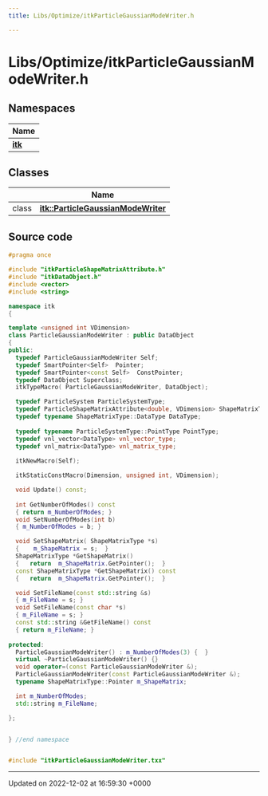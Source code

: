 ```yaml
---
title: Libs/Optimize/itkParticleGaussianModeWriter.h

---
```


# Libs/Optimize/itkParticleGaussianModeWriter.h



## Namespaces

| Name           |
| -------------- |
| **[itk](../Namespaces/namespaceitk.md)**  |

## Classes

|                | Name           |
| -------------- | -------------- |
| class | **[itk::ParticleGaussianModeWriter](../Classes/classitk_1_1ParticleGaussianModeWriter.md)**  |




## Source code

```cpp
#pragma once

#include "itkParticleShapeMatrixAttribute.h"
#include "itkDataObject.h"
#include <vector>
#include <string>

namespace itk
{

template <unsigned int VDimension>
class ParticleGaussianModeWriter : public DataObject
{
public:
  typedef ParticleGaussianModeWriter Self;
  typedef SmartPointer<Self>  Pointer;
  typedef SmartPointer<const Self>  ConstPointer;
  typedef DataObject Superclass;
  itkTypeMacro( ParticleGaussianModeWriter, DataObject);

  typedef ParticleSystem ParticleSystemType;
  typedef ParticleShapeMatrixAttribute<double, VDimension> ShapeMatrixType;
  typedef typename ShapeMatrixType::DataType DataType;
  
  typedef typename ParticleSystemType::PointType PointType;
  typedef vnl_vector<DataType> vnl_vector_type;
  typedef vnl_matrix<DataType> vnl_matrix_type;
  
  itkNewMacro(Self);

  itkStaticConstMacro(Dimension, unsigned int, VDimension);

  void Update() const;
  
  int GetNumberOfModes() const
  { return m_NumberOfModes; }
  void SetNumberOfModes(int b)
  { m_NumberOfModes = b; }

  void SetShapeMatrix( ShapeMatrixType *s)
  {    m_ShapeMatrix = s;  }
  ShapeMatrixType *GetShapeMatrix()
  {   return  m_ShapeMatrix.GetPointer();  }
  const ShapeMatrixType *GetShapeMatrix() const
  {   return  m_ShapeMatrix.GetPointer();  }

  void SetFileName(const std::string &s)
  { m_FileName = s; }
  void SetFileName(const char *s)
  { m_FileName = s; }
  const std::string &GetFileName() const
  { return m_FileName; }
    
protected:
  ParticleGaussianModeWriter() : m_NumberOfModes(3) {  }
  virtual ~ParticleGaussianModeWriter() {}
  void operator=(const ParticleGaussianModeWriter &);
  ParticleGaussianModeWriter(const ParticleGaussianModeWriter &);
  typename ShapeMatrixType::Pointer m_ShapeMatrix;

  int m_NumberOfModes;
  std::string m_FileName;

};


} //end namespace


#include "itkParticleGaussianModeWriter.txx"
```


-------------------------------

Updated on 2022-12-02 at 16:59:30 +0000
